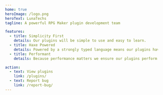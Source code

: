 ```yaml
---
home: true
heroImage: /logo.png
heroText: LunaTechs
tagline: A powerful RPG Maker plugin development team

features:
  - title: Simplicity First
    details: Our plugins will be simple to use and easy to learn.
  - title: Haxe Powered
    details: Powered by a strongly typed language means our plugins have fewer bugs on release.
  - title: Performant
    details: Because performance matters we ensure our plugins perform fast and efficiently.

action:
  - text: View plugins
    link: /plugins/
  - text: Report bug
    link: /report-bug/
---
```

